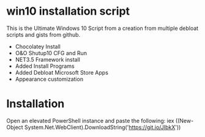 # win10 installation script
This is the Ultimate Windows 10 Script from a creation from multiple debloat scripts and gists from github.

- Chocolatey Install
- O&O Shutup10 CFG and Run
- NET3.5 Framework install
- Added Install Programs
- Added Debloat Microsoft Store Apps
- Appearance customization

# Installation
Open an elevated PowerShell instance and paste the following:
iex ((New-Object System.Net.WebClient).DownloadString('https://git.io/JIbkX'))
